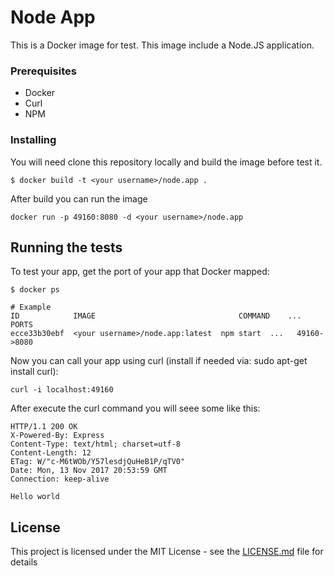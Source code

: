 # Node App

This is a Docker image for test. This image include a Node.JS application.


### Prerequisites

* Docker
* Curl
* NPM



### Installing

You will need clone this repository locally and build the image before test it.

```
$ docker build -t <your username>/node.app .
```

After build you can run the image

```
docker run -p 49160:8080 -d <your username>/node.app
```

## Running the tests

To test your app, get the port of your app that Docker mapped:

```
$ docker ps

# Example
ID            IMAGE                                COMMAND    ...   PORTS
ecce33b30ebf  <your username>/node.app:latest  npm start  ...   49160->8080
```

Now you can call your app using curl (install if needed via: sudo apt-get install curl):

```
curl -i localhost:49160
```

After execute the curl command you will seee some like this:

```
HTTP/1.1 200 OK
X-Powered-By: Express
Content-Type: text/html; charset=utf-8
Content-Length: 12
ETag: W/"c-M6tWOb/Y57lesdjQuHeB1P/qTV0"
Date: Mon, 13 Nov 2017 20:53:59 GMT
Connection: keep-alive

Hello world
```

## License

This project is licensed under the MIT License - see the [LICENSE.md](LICENSE.md) file for details


